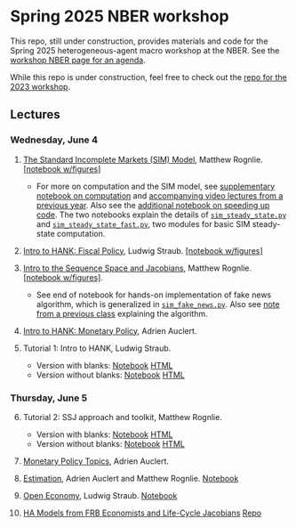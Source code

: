 # Spring 2025 NBER workshop
This repo, still under construction, provides materials and code for the Spring 2025 heterogeneous-agent macro workshop at the NBER. See the [workshop NBER page for an agenda](https://www.nber.org/conferences/heterogeneous-agent-macroeconomics-workshop-spring-2025).

While this repo is under construction, feel free to check out the [repo for the 2023 workshop](https://github.com/shade-econ/nber-workshop-2023).

## Lectures

### Wednesday, June 4
1. [The Standard Incomplete Markets (SIM) Model](https://shade-econ.github.io/nber-workshop-2025/lecture1_sim.pdf), Matthew Rognlie. [[notebook w/figures]](https://github.com/shade-econ/nber-workshop-2025/blob/main/notebooks/lecture1_sim.ipynb)
   
     * For more on computation and the SIM model, see [supplementary notebook on computation](https://github.com/shade-econ/nber-workshop-2025/blob/main/supplements/sim_steady_state_computation.ipynb) and [accompanying video lectures from a previous year](https://github.com/shade-econ/nber-workshop-2023/tree/main?tab=readme-ov-file#first-lecture-online). Also see the [additional notebook on speeding up code](https://github.com/shade-econ/nber-workshop-2025/blob/main/supplements/sim_steady_state_speed.ipynb). The two notebooks explain the details of [`sim_steady_state.py`](https://github.com/shade-econ/nber-workshop-2025/blob/main/notebooks/sim_steady_state.py) and [`sim_steady_state_fast.py`](https://github.com/shade-econ/nber-workshop-2025/blob/main/notebooks/sim_steady_state_fast.py), two modules for basic SIM steady-state computation.

2. [Intro to HANK: Fiscal Policy](https://shade-econ.github.io/nber-workshop-2025/lecture2_fiscalpolicy.pdf), Ludwig Straub. [[notebook w/figures]](https://github.com/shade-econ/nber-workshop-2025/blob/main/notebooks/lecture2_fiscal.ipynb)

3. [Intro to the Sequence Space and Jacobians](https://shade-econ.github.io/nber-workshop-2025/lecture3_sequence_space.pdf), Matthew Rognlie. [[notebook w/figures]](https://github.com/shade-econ/nber-workshop-2025/blob/main/notebooks/lecture3_sequence_space.ipynb).

   * See end of notebook for hands-on implementation of fake news algorithm, which is generalized in [`sim_fake_news.py`](https://github.com/shade-econ/nber-workshop-2025/blob/main/notebooks/sim_fake_news.py). Also see [note from a previous class](https://mrognlie.github.io/econ411-3/econ411_3_lecture7_supplement.pdf) explaining the algorithm.

4. [Intro to HANK: Monetary Policy](https://shade-econ.github.io/nber-workshop-2025/lecture4_monetary.pdf), Adrien Auclert.

5. Tutorial 1: Intro to HANK, Ludwig Straub.
   * Version with blanks: [Notebook](https://github.com/shade-econ/nber-workshop-2025/blob/main/tutorials/Tutorial%201%20Intro%20to%20HANK%20with%20blanks.ipynb) [HTML](https://raw.githack.com/shade-econ/nber-workshop-2025/main/tutorials/Tutorial%201%20Intro%20to%20HANK%20with%20blanks.html
)
   * Version without blanks: [Notebook](https://github.com/shade-econ/nber-workshop-2025/blob/main/tutorials/Tutorial%201%20Intro%20to%20HANK%20no%20blanks.ipynb) [HTML](https://raw.githack.com/shade-econ/nber-workshop-2025/main/tutorials/Tutorial%201%20Intro%20to%20HANK%20no%20blanks.html)

### Thursday, June 5
6. Tutorial 2: SSJ approach and toolkit, Matthew Rognlie.
   * Version with blanks: [Notebook](https://github.com/shade-econ/nber-workshop-2025/blob/main/tutorials/Tutorial%202%20SSJ%20approach%20and%20toolkit%20with%20blanks.ipynb) [HTML](https://raw.githack.com/shade-econ/nber-workshop-2025/main/tutorials/Tutorial%202%20SSJ%20approach%20and%20toolkit%20with%20blanks.html)
   * Version without blanks: [Notebook](https://github.com/shade-econ/nber-workshop-2025/blob/main/tutorials/Tutorial%202%20SSJ%20approach%20and%20toolkit.ipynb) [HTML](https://raw.githack.com/shade-econ/nber-workshop-2025/main/tutorials/Tutorial%202%20SSJ%20approach%20and%20toolkit.html)

8. [Monetary Policy Topics](https://shade-econ.github.io/nber-workshop-2025/lecture5_monetary_topics.pdf), Adrien Auclert.

9. [Estimation](https://shade-econ.github.io/nber-workshop-2025/lecture6_estimation.pdf), Adrien Auclert and Matthew Rognlie. [Notebook](https://github.com/shade-econ/nber-workshop-2025/blob/main/notebooks/lecture6_estimation.ipynb)

10. [Open Economy](https://shade-econ.github.io/nber-workshop-2025/lecture8_open_economy.pdf), Ludwig Straub. [Notebook](https://github.com/shade-econ/nber-workshop-2025/blob/main/notebooks/lecture8_open_economy.ipynb)

12. [HA Models from FRB Economists and Life-Cycle Jacobians](https://shade-econ.github.io/nber-workshop-2025/ha_frb.pdf) [Repo](https://github.com/Mv77/LC-SSJ_public?tab=readme-ov-file)
